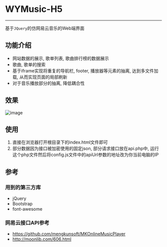 # WYMusic-H5
---
基于`JQuery`的仿网易云音乐的Web端界面

## 功能介绍
- 网站数据的展示, 歌单列表, 歌曲排行榜的数据展示
- 歌曲, 歌单的搜索
- 基于iframe实现将重复的导航栏, footer, 播放器等元素的抽离, 达到多文件加载, 从而实现页面的局部刷新
- 对于音乐播放部分的抽离, 降低耦合性

## 效果
![image](https://github.com/YKDistinctive/WYMusic-H5/blob/master/img/wangyiyun.gif)

## 使用
1. 直接在浏览器打开根目录下的index.html文件即可
2. 部分数据因为接口被加密使用的固定json, 部分请求接口放在api.php中, 运行这个php文件然后将config.js文件中的apiUrl参数的地址改为你当前电脑的IP

## 参考
### 用到的第三方库
- jQuery
- Bootstrap
- font-awesome
### 网易云接口API参考
- https://github.com/mengkunsoft/MKOnlineMusicPlayer
- http://moonlib.com/606.html



